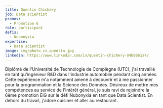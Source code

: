 ```yaml
---
title: Quentin Chichery
job: Data scientist
promos:
  - Promotion 6
role: participant
defis:
  - Nubonyxia
expertise:
  - Data scientist
image: img/photo_cv_quentin.jpg
linkedin: https://www.linkedin.com/in/quentin-chichery-84b0861a4/
---
```


Diplômé de l'Université de Technologie de Compiègne (UTC), j'ai travaillé en tant qu'ingénieur R&D dans l'industrie automobile pendant cinq années. Cette expérience m'a notamment amené à découvrir et à me passionner pour la programmation et la Science des Données. Désireux de mettre mes compétences au service de l'intérêt général, je suis ravi de rejoindre la 6ème promotion EIG sur le défi Nubonyxia en tant que Data Scientist. En dehors du travail, j'adore cuisiner et aller au restaurant.
